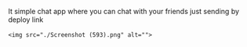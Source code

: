 It simple chat app where you can chat with your friends just sending by deploy link

    <img src="./Screenshot (593).png" alt="">